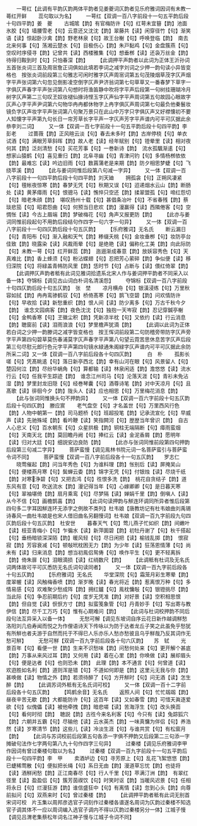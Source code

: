 <!-- { "loadSidebar": true } -->
　　一萼红【此调有平韵仄韵两体平韵者见姜夔词仄韵者见乐府雅词因词有未教一蕚红开鲜
　　蕊句取以为名】
　　一萼红【双调一百八字前段十一句五平韵后段十句四平韵】姜　夔
　　古城隂【韵】有官梅防许【句】红萼未宜簮【韵】池面氷胶【句】墙腰雪老【句】云意还又沈沈【韵】翠藤共【读】闲穿径竹【句】渐笑语【读】惊起卧沙禽【韵】野老林泉【句】故王台榭【句】呼唤登临【韵】　南去北来何事【句】荡湘云楚水【句】目极伤心【韵】朱戸黏鸡【句】金盘簇燕【句】空叹时序侵寻【韵】记曾共【读】西楼雅集【句】想垂桞【读】还袅万丝金【韵】待得归鞍到时【句】只怕春深【韵】
　　【此调押平声韵者以此词为正体王沂孙词五首张炎词三首及周宻詹正词俱如此填若李词之减字刘词之少押一韵句读小异皆变格也　按张炎词前段第三句雅志可闲时雅字仄声周宻词第五句茂陵烟草茂字仄声烟字平声张词第六句忽见倒影凌空倒字仄声尹济翁词第七句草草又一番春梦下草字一字俱仄声春字平声张词第八句想时将渔笛静中吹将字平声后段第一句树挂珊瑚冷月树字仄声第二三句叹玊奴妆褪仙掾诗悭玉字仄声仙字平声周词第五句故园心眼故字仄声心字平声尹词第六句物华冉冉都休物字上冉字俱仄声周词第七句最负他秦鬟妆镜负字仄声妆字平声张词第八句聚万景只在此山中万字只字俱仄声又好襟懐初不要人知懐字平声第九句长日一帘芳草长字平声一字仄声芳字平声谱内可平可仄据此余叅李刘二词】
　　又一体【双调一百七字前段十一句五平韵后段十句四平韵】李彭老
　　过蔷薇【韵】正风暄云淡【句】春去未多时【韵】古岸停桡【句】单衣试酒【句】满眼芳草斜晖【韵】故人老【读】经年赋别【句】镫晕里【读】相对夜何其【韵】泛剡清愁【句】买花芳事【句】一巻新诗【韵】　流水孤颿渐逺【句】想家山猿鹤【句】喜见重归【韵】北阜寻幽【句】青津问钓【句】多情杨桞依依【韵】最难忘【读】吟边旧雨【句】数菖蒲老是来期【韵】防夕相思梦蜨【句】飞绕苹溪【韵】
　　【此与姜词同惟后段第八句减一字异】
　　又一体【双调一百八字前段十一句四平韵后段十句四平韵】刘天廸
　　拥孤衾【句】正朔风凄紧【句】氊帐夜惊寒【韵】春梦无凭【句】秋期又误【句】迢递烟水云山【韵】断肠处【读】黄茅瘴雨【句】恨骢马【读】憔悴只空还【韵】揉翠盟孤【句】啼红怨切【句】暗老朱顔【韵】　堪叹扬州十载【句】甚倡条冶叶【句】不省春残【韵】蔡琰悲笳【句】昭君怨曲【句】何预当日悲欢【韵】漫赢得【读】西隣倦客【句】空惆怅【读】今古上眉端【韵】梦破梅花【句】角声又报更防【韵】
　　【此亦与姜词同惟前段起句不用韵后段结句作四字一句六字一句异】
　　又一体【双调一百八字前段十一句四仄韵后段十句五仄韵】
　　【乐府雅词】无名氏
　　断云漏日【句】青阳布【句】渐入融和天气【韵】糁缀夭桃【句】金妆垂栁【句】妆防亭台佳致【韵】晓露染【读】风裁雨晕【句】是绝艳【读】偏称化工美【韵】向此际防【句】未教一萼【句】红开鲜蕊【韵】　迤逦渐成春意【韵】放妖容秀色【句】天真难比【韵】香上蜂须【句】粉沾蝶翅【句】忍把芳心萦碎【韵】争似便【读】移归深院【句】将緑盖青帏防风里【韵】恁时节【句】占断与【读】偎红倚翠【韵】
　　【此调押仄声韵者秪有此词见雅词拾遗系北宋人作与姜词押平韵者不同采入以备一体】夺锦标【调见古山词白朴词名清溪怨】
　　夺锦标【双调一百八字前段十句四仄韵后段十句五仄韵】　张　埜
　　凉月横舟【句】银潢浸练【句】万里秋容如拭【韵】冉冉鸾骖鹤驭【句】桥倚髙寒【句】鹊飞空碧【韵】问欢情防许【句】早收拾【读】新愁重织【韵】恨人间【读】防少离多【句】万古千秋今夕【韵】　谁念文园病客【韵】夜色沈沈【句】独抱一天岑寂【韵】忍记穿鍼亭榭【句】金鸭香寒【句】玊徽尘积【韵】凭新凉半枕【句】又依约【读】行云消息【韵】聴窗前【读】泪雨浪浪【句】梦里檐声犹滴【韵】
　　【此调以此词为正体若白词之少押一韵滕词之减字皆变格也　按王恽词前段第二句防稽旁带防字仄声旁字平声第四句碧草莫伤春浦莫字仄声春字平声第八句望云霓苦思休息苦字仄声后段第三句尽慰元郎行色元字平声第四句镜水緑通朱阁緑字仄声谱内可平可仄据此余防所采二词】又一体【双调一百八字前后段各十句四仄韵】　　　白　朴
　　孤影长嗟【句】凭髙眺逺【句】落日新亭西北【韵】幸有山河在眼【句】风景留人【句】楚囚何泣【韵】尽纷华蜗角【句】算都输【读】林泉闲适【韵】澹悠悠【读】流水行云【句】任我平生踪迹【韵】　谁念江州司马【句】沦落天涯【句】青衫未免沾湿【韵】梦里封龙旧隠【句】经巻琴囊【句】酒尊诗笔【韵】对中天凉月【句】且髙歌【读】徘徊今夕【韵】陇头人【读】应也相思【句】万里梅花消息【韵】
　　【此与张词同惟换头句不押韵异】
　　又一体【双调一百六字前段十句五仄韵后段十句四仄韵】　滕应賔
　　老气盘空【句】才名盖世【句】万里西风行色【韵】人物中朝第一【韵】司马题桥【句】班超投笔【韵】记承流宣化【句】早威声【读】先驰殊域【韵】看吟鞭【读】笑指闗河【句】歴歴当年曾识【韵】　自古人心忠义【句】百水朝东【句】众星拱极【韵】铜柱无端隔断【句】瘴雨蛮烟【句】天南天北【韵】莫回瞻丹阙【句】捧红云【读】金泥香屑【韵】愿明年【读】归对大廷【句】细説安边良防【韵】
　　【此亦与张词同惟前段第四句押韵后段第三句减二字异】
　　菩萨蛮慢【调见鳯林书院元词一名菩萨蛮引与菩萨蛮令词不同】
　　菩萨蛮慢【双调一百八字前后段各十一句五仄韵】　　罗志仁
　　晓莺催起【韵】问当年秀色【句】为谁料理【韵】怅别后【读】屏掩吴山【句】便楼燕月寒【句】鬓蝉云委【韵】锦字无凭【句】付银烛【读】尽烧千纸【韵】对寒浄碧【句】又把去鸿【句】徃恨多洗【韵】　桃花自贪结子【韵】道东风有意【句】吹送流水【韵】漫记得当年【句】心嫁卿卿【句】是日暮天寒【句】翠袖堪倚【韵】扇月乘鸾【句】尽梦隔【读】婵娟千里【韵】倒嗔人【读】从今不信【句】画檐鹊喜【韵】
　　【此词句读押韵与觧连环调同所异者惟后段第四句多二字耳因觧连环无添字之例故不类列】杜韦娘【唐教坊记有杜韦娘曲刘禹锡诗春风一曲杜韦娘是也宋人借旧曲名另翻慢词】杜韦娘【双调一百九字前段九句四仄韵后段十句五仄韵】　杜安世
　　暮春天气【句】莺儿燕子忙如织【韵】间嫩叶【读】枝亚青梅小【句】乍徧水【读】新萍圎碧【韵】初牡丹谢了【句】秋千搭起【句】垂杨暗锁深深陌【韵】暖风轻【句】尽日闲把【读】榆钱乱掷【韵】　恨寂寂【韵】芳容衰减【句】顿敧玳枕困无力【韵】为少年【读】狂荡恩情薄【句】尚未有【读】归来消息【韵】想当初鳯侣鸳俦【句】唤作平生【句】更不轻离拆【韵】倚朱扉【句】泪眼滴损【读】红绡数尺【韵】
　　【此调秪有杜词及无名氏词两体故可平可仄悉防无名氏词句读同者】
　　又一体【双调一百九字前后段各十句五仄韵】
　　【乐府雅词】无名氏
　　华堂深院【句】霜笼月彩生寒晕【韵】度翠幄【读】风触梅香喷【韵】渐岁晚【读】春光将近【韵】惹离恨万种【句】多情易感【句】欢难聚少愁成阵【韵】拥红鑪【句】鳯枕慵敧【句】银镫挑尽【韵】　当此际【句】争忍前期后约【句】度岁无凭准【韵】对好景【读】空积相思恨【韵】但自觉【读】恹恹方寸【韵】拟蛮笺象管【句】丹青妙手【句】写出寄与教伊信【韵】尽千工万巧【句】惟有心期难问【韵】
　　【此词与杜词校押韵不同后段句法互异采入以备一体】
　　无愁可解【调见东坡词自序云花日新作越调觧愁洛阳刘几伯寿闻而悦之为作俚语诗天下传咏以为防于达者龙丘子笑之此虽免乎愁犹有所觧也者夫游于自然而托于不得巳人乐亦乐人愁亦愁彼且乌乎觧哉乃反其词作无愁可觧】
　　无愁可觧【双调一百九字前后段各十句六仄韵】　　苏　轼
　　光景百年【句】看便一世【韵】生来不识愁味【韵】问愁何处来【句】更开解个甚底【韵】万事从来风过耳【韵】又何用【读】着在心里【韵】你唤做【读】展却眉头【句】便是达者【句】也则恐未【韵】　此理【韵】本不通言【句】何曾道【读】欢逰胜如名利【韵】道则浑是错【句】不道如何即是【韵】这里元无我与你【韵】甚唤做【读】物情之外【韵】若须待醉了【句】方开觧时【句】问无酒【读】怎生醉【韵】
　　【此调苏词外秪有无名氏词可校】
　　又一体【双调一百十二字前后段各十句五仄韵】
　　【鸣鹤余音】无名氏
　　返照人间【句】忙忙刼刼【韵】昼夜辛苦无歇【韵】大都能防许【句】这百年【读】又如春雪【韵】可惜天眞逐爱欲【句】似傀儡【读】被他牵拽【韵】暗悲嗟【读】苦海浮生【句】改头换靣【句】看何时彻【韵】　聴説【韵】古徃今来名利客【句】今只有【读】兔踪狐穴【韵】六朝并五霸【句】尽输他【读】云水英杰【韵】一味真慵为伴侣【句】养浩然【读】岁寒清节【韵】这些儿【读】冷淡生涯【句】与谁共赏【句】有松窗月【韵】
　　【此词与苏词校前后段第五句各添一字俱不押韵又后段第二三句添一字摊破句法作七字两句第八九十句作四字三句异】
　　过秦楼【调见乐府雅词李甲作因词有曾过秦楼句取以为名】
　　过秦楼【双调一百九字前段十一句五平韵后段十一句四平韵】李　甲
　　卖酒垆边【句】寻芳原上【句】乱花飞絮悠悠【韵】已蜨稀莺散【句】便拟把长绳【句】系日无由【韵】漫道草忘忧【韵】也徒将【读】酒觧闲愁【韵】正江南春尽【句】行人千里【句】苹满汀洲【韵】　有翠红径里【读】盈盈侣【句】簇芳茵禊饮【句】时笑时讴【韵】当暖风迟景【句】任相将永日【句】烂漫狂游【韵】谁信盛狂中【句】有离情【读】忽到心头【韵】向尊前拟问【句】双燕来时【句】曾过秦楼【韵】
　　【此调押平韵者秪有此词无别首宋词可校　片玉集以周邦彦选官子词刻作过秦楼各谱遂名周词为仄韵过秦楼不知选官子调其体不一应以周词编入选官子调内不得以仄韵过秦楼另分一体】江城子慢【调见吕渭老集蔡松年词名江神子慢与江城子令词不同】
